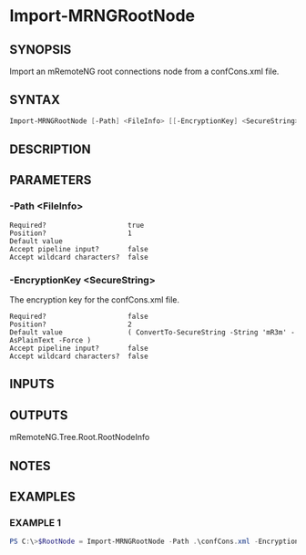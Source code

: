 ﻿# Import-MRNGRootNode
## SYNOPSIS
Import an mRemoteNG root connections node from a confCons.xml file.

## SYNTAX
```powershell
Import-MRNGRootNode [-Path] <FileInfo> [[-EncryptionKey] <SecureString>] [<CommonParameters>]
```

## DESCRIPTION


## PARAMETERS
### -Path &lt;FileInfo&gt;

```
Required?                    true
Position?                    1
Default value
Accept pipeline input?       false
Accept wildcard characters?  false
```
 
### -EncryptionKey &lt;SecureString&gt;
The encryption key for the confCons.xml file.
```
Required?                    false
Position?                    2
Default value                ( ConvertTo-SecureString -String 'mR3m' -AsPlainText -Force )
Accept pipeline input?       false
Accept wildcard characters?  false
```

## INPUTS


## OUTPUTS
mRemoteNG.Tree.Root.RootNodeInfo

## NOTES


## EXAMPLES
### EXAMPLE 1
```powershell
PS C:\>$RootNode = Import-MRNGRootNode -Path .\confCons.xml -EncryptionKey ( Read-Host 'Encryiption Key' -AsSecureString )
```


